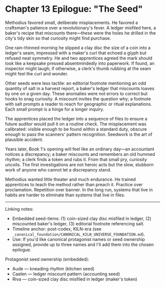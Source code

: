 # Chapter 13 Epilogue: "The Seed"

Methodius favored small, deliberate misplacements. He favored a craftsman's patience over a revolutionary's fever. A ledger misfiled here, a baker's recipe that miscounts there—these were the holes he drilled in the city's tidy skin so that curiosity might find purchase.

One rain-thinned morning he slipped a clay disc the size of a coin into a ledger's seam, impressed with a maker's curl that echoed a glyph but refused neat symmetry. He and two apprentices agreed the mark should look like a keepsake pressed absentmindedly into paperwork. If found, an inspector might laugh; if otherwise, a clerk's thumb rubbing at the seam might feel the curl and wonder.

Other seeds were less tactile: an editorial footnote mentioning an odd quantity of salt in a harvest report, a baker's ledger that miscounts loaves by one on a given day. These anomalies were not errors to correct but hooks to snag curiosity. A miscount invites the question why; a footnote with salt prompts a reader to reach for geographic or ritual explanations. Each small prompt is a hinge for a longer inquiry.

The apprentices placed the ledger into a sequence of files to ensure a future auditor would pull it on a routine check. The misplacement was calibrated: visible enough to be found within a standard duty, obscure enough to pass the scanners' pattern recognition. Seedwork is the art of plausible accident.

Years later, Book 1's opening will feel like an ordinary day—an accountant notices a discrepancy; a baker miscounts and remembers an old hummed rhythm; a clerk finds a token and rubs it. From that small pry, curiosity uncoils. The first investigations are not heroic acts but the slow, stubborn work of anyone who cannot let a discrepancy stand.

Methodius wanted little theater and much endurance. He trained apprentices to teach the method rather than preach it. Practice over proclamation. Repetition over banner. In the long run, systems that live in habits are harder to eliminate than systems that live in files.

---

Linking notes:
- Embedded seed-items: (1) coin-sized clay disc misfiled in ledger, (2) miscounted baker's ledger, (3) editorial footnote referencing salt.
- Timeline anchor: post-codex, KILN-era (see `_canonical_foundation/CANONICAL_KILN_UNIVERSE_FOUNDATION.md`).
- Use: If you'd like canonical protagonist names or seed ownership assigned, provide up to three names and I'll add them into the chosen epilogue.

Protagonist seed ownership (embedded):
- Aude — kneading rhythm (kitchen seed)
- Caelen — ledger miscount pattern (accounting seed)
- Riva — coin-sized clay disc misfiled in ledger (maker's token)
